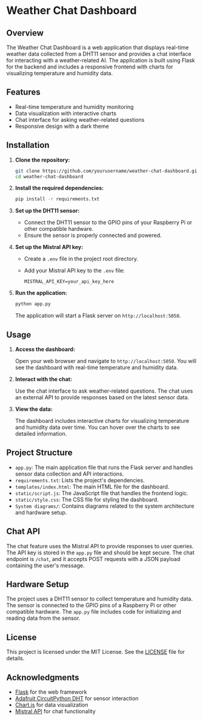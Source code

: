 # Weather Chat Dashboard

## Overview

The Weather Chat Dashboard is a web application that displays real-time weather data collected from a DHT11 sensor and provides a chat interface for interacting with a weather-related AI. The application is built using Flask for the backend and includes a responsive frontend with charts for visualizing temperature and humidity data.

## Features

- Real-time temperature and humidity monitoring
- Data visualization with interactive charts
- Chat interface for asking weather-related questions
- Responsive design with a dark theme

## Installation

1. **Clone the repository:**

   ```bash
   git clone https://github.com/yourusername/weather-chat-dashboard.git
   cd weather-chat-dashboard
   ```

2. **Install the required dependencies:**

   ```bash
   pip install -r requirements.txt
   ```

3. **Set up the DHT11 sensor:**

   - Connect the DHT11 sensor to the GPIO pins of your Raspberry Pi or other compatible hardware.
   - Ensure the sensor is properly connected and powered.

4. **Set up the Mistral API key:**

   - Create a `.env` file in the project root directory.
   - Add your Mistral API key to the `.env` file:

     ```plaintext
     MISTRAL_API_KEY=your_api_key_here
     ```

5. **Run the application:**

   ```bash
   python app.py
   ```

   The application will start a Flask server on `http://localhost:5050`.

## Usage

1. **Access the dashboard:**

   Open your web browser and navigate to `http://localhost:5050`. You will see the dashboard with real-time temperature and humidity data.

2. **Interact with the chat:**

   Use the chat interface to ask weather-related questions. The chat uses an external API to provide responses based on the latest sensor data.

3. **View the data:**

   The dashboard includes interactive charts for visualizing temperature and humidity data over time. You can hover over the charts to see detailed information.

## Project Structure

- `app.py`: The main application file that runs the Flask server and handles sensor data collection and API interactions.
- `requirements.txt`: Lists the project's dependencies.
- `templates/index.html`: The main HTML file for the dashboard.
- `static/script.js`: The JavaScript file that handles the frontend logic.
- `static/style.css`: The CSS file for styling the dashboard.
- `System diagrams/`: Contains diagrams related to the system architecture and hardware setup.

## Chat API

The chat feature uses the Mistral API to provide responses to user queries. The API key is stored in the `app.py` file and should be kept secure. The chat endpoint is `/chat`, and it accepts POST requests with a JSON payload containing the user's message.

## Hardware Setup

The project uses a DHT11 sensor to collect temperature and humidity data. The sensor is connected to the GPIO pins of a Raspberry Pi or other compatible hardware. The `app.py` file includes code for initializing and reading data from the sensor.

## License

This project is licensed under the MIT License. See the [LICENSE](LICENSE) file for details.

## Acknowledgments

- [Flask](https://flask.palletsprojects.com/) for the web framework
- [Adafruit CircuitPython DHT](https://github.com/adafruit/Adafruit_CircuitPython_DHT) for sensor interaction
- [Chart.js](https://www.chartjs.org/) for data visualization
- [Mistral API](https://api.mistral.ai/) for chat functionality
